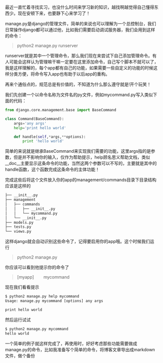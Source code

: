 <!--
.. title: Django中添加manage.py自定义命令
.. slug: django-add-managepy
.. date: 2013-05-04T11:54:52+08:00
.. tags:
.. link:
.. description:
.. type: text
-->

最近一直忙着寻找实习，也没什么时间来学习新的知识，越找啊越觉得自己懂得东西少。现在安顿下来，也要静下心来学习了！

manage.py是django的管理文件，简单的来说也可以理解为一个总控制台，我们日常操作django都可以通过他，比如我们需要启动调试服务器，我们会用到这样的命令：

>python2 manage.py runserver

runserver就是其中一个管理命令，那么我们现在来尝试下自己添加管理命令。有人可能会这样认为管理嘛干嘛一定要在这里添加命令，自己写个脚本不就可以了，我是这样理解的，每个app都有自己的功能，如果需要一些自定义的功能的时候这样分类方便，将命令写入app也有助于以后app的重构。

再来个通俗点的，规范总是有价值的，不知道为什么那么遵守就是!开个玩笑！

我们先创建一个以命令名称为文件名的py文件，例如mycommand.py写入类似下面的代码：

```python
from django.core.management.base import BaseCommand

class Command(BaseCommand):
    args='any args'
    help='print hello world'

    def handle(self,*args,**options):
        print 'hello world'
```

简单的来说就是继承BaseCommand来实现我们需要的功能，这里args指的是参数，但是并不影响你的输入，仅作为帮助提示，help顾名思义帮助文档，类似\__doc__主要显示这条命令的功能，当然这两个参数可以不写的，主要就是其中的handle函数，这个函数完成这条命令的主体功能！

完成这些后将这个文件放入你的app的management/commands目录下目录结构应该是这样的

```bash
├── __init__.py
├── management
│   ├── commands
│   │   ├── __init__.py
│   │   └── mycommand.py
│   └── __init__.py
├── models.py
├── tests.py
└── views.py
```

这样django就会自动识别这些命令了，记得要启用你的app哦。这个时候我们运行

>python2 manage.py

你应该可以看到他提示你的命令了

>[myapp]   
>    mycommand

现在我们看看提示

```bash
$ python2 manage.py help mycommand
Usage: manage.py mycommand [options] any args

print hello world
```

然后运行试试
```bash
$ python2 manage.py mycommand     
hello world
```
一个简单的例子就这样完成了，再使用时，好好考虑那些功能需要做成manage.py的命令，比如我准备写个简单的命令，将博客文章导出成markdown文件，做个备份